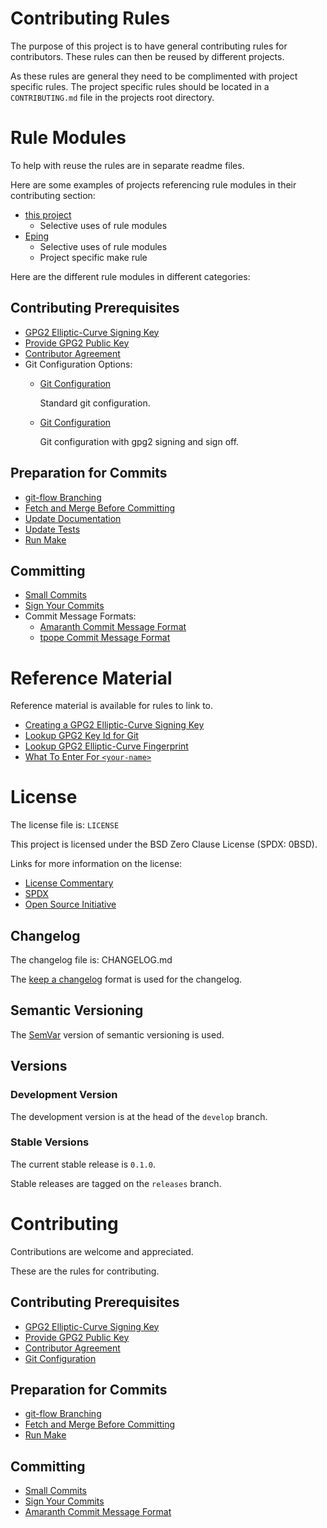 # Contributing Rules

The purpose of this project is to have general contributing rules for
contributors.  These rules can then be reused by different projects.

As these rules are general they need to be complimented with project
specific rules.  The project specific rules should be located in a
`CONTRIBUTING.md` file in the projects root directory.

# Rule Modules

To help with reuse the rules are in separate readme files.

Here are some examples of projects referencing rule modules in their
contributing section:

- [this project][this-project]
    - Selective uses of rule modules
- [Eping][eping]
    - Selective uses of rule modules
    - Project specific make rule

[this-project]: <https://github.com/sean-hut/contributing-rules#contributing>
[eping]: <https://github.com/sean-hut/eping#contributing>

Here are the different rule modules in different categories:

## Contributing Prerequisites

- [GPG2 Elliptic-Curve Signing Key][signing-key]
- [Provide GPG2 Public Key][public-key]
- [Contributor Agreement][agreement]
- Git Configuration Options:
    - [Git Configuration][git-config]

        Standard git configuration.

    - [Git Configuration][git-config-gpg-signoff]

        Git configuration with gpg2 signing and sign off.

## Preparation for Commits

- [git-flow Branching][git-flow]
- [Fetch and Merge Before Committing][fetch-merge]
- [Update Documentation][docs]
- [Update Tests][tests]
- [Run Make][run-make]

## Committing

- [Small Commits][small-commits]
- [Sign Your Commits][sign-commits]
- Commit Message Formats:
    - [Amaranth Commit Message Format][amaranth]
    - [tpope Commit Message Format][tpope]

# Reference Material

Reference material is available for rules to link to.

- [Creating a GPG2 Elliptic-Curve Signing Key][create-key]
- [Lookup GPG2 Key Id for Git][key-id-for-git]
- [Lookup GPG2 Elliptic-Curve Fingerprint][fingerprint]
- [What To Enter For `<your-name>`][name]

[create-key]: <https://github.com/sean-hut/contributing-rules/blob/develop/reference/creating-gpg2-eliptic-curve-signing.md>
[key-id-for-git]: <https://github.com/sean-hut/contributing-rules/blob/develop/reference/gpg2-key-id-for-git.md>
[fingerprint]: <https://github.com/sean-hut/contributing-rules/blob/develop/reference/lookup-fingerprint.md>
[name]: <https://github.com/sean-hut/contributing-rules/blob/develop/reference/your-name-value.md>

# License

The license file is: `LICENSE`

This project is licensed under the BSD Zero Clause License (SPDX: 0BSD).

Links for more information on the license:

- [License Commentary][landley]
- [SPDX][spdx]
- [Open Source Initiative][osi]

[landley]: <https://web.archive.org/web/20200909121328/https://landley.net/toybox/license.html>
[spdx]: <https://web.archive.org/web/20200909121345/https://spdx.org/licenses/0BSD.html>
[osi]: <https://web.archive.org/web/20200923194052/https://opensource.org/licenses/0BSD>

## Changelog

The changelog file is: CHANGELOG.md

The [keep a changelog][changelog] format is used for the changelog.

[changelog]: <https://web.archive.org/web/20201004165239/https://keepachangelog.com/en/1.0.0/>

## Semantic Versioning

The [SemVar][semvar] version of semantic versioning is used.

[semvar]: <https://web.archive.org/web/20201009135328/https://semver.org/>

## Versions

### Development Version

The development version is at the head of the `develop` branch.

### Stable Versions

The current stable release is `0.1.0`.

Stable releases are tagged on the `releases` branch.

# Contributing

Contributions are welcome and appreciated.

These are the rules for contributing.

## Contributing Prerequisites

- [GPG2 Elliptic-Curve Signing Key][signing-key]
- [Provide GPG2 Public Key][public-key]
- [Contributor Agreement][agreement]
- [Git Configuration][git-config-gpg-signoff]

## Preparation for Commits

- [git-flow Branching][git-flow]
- [Fetch and Merge Before Committing][fetch-merge]
- [Run Make][run-make]

## Committing

- [Small Commits][small-commits]
- [Sign Your Commits][sign-commits]
- [Amaranth Commit Message Format][amaranth]

[signing-key]: <https://github.com/sean-hut/contributing-rules/blob/develop/rules/contributing-prerequisites/gpg2-eliptic-curve-signing-key.md>
[public-key]: <https://github.com/sean-hut/contributing-rules/blob/develop/rules/contributing-prerequisites/gpg2-public-key.md>
[agreement]: <https://github.com/sean-hut/contributing-rules/blob/develop/rules/contributing-prerequisites/contributor-agreement.md>
[git-config]: <https://github.com/sean-hut/contributing-rules/blob/develop/rules/contributing-prerequisites/git-configuration/git-configuration.md>
[git-config-gpg-signoff]: <https://github.com/sean-hut/contributing-rules/blob/develop/rules/contributing-prerequisites/git-configuration/git-configuration-gpg-signoff.md>

[git-flow]: <https://github.com/sean-hut/contributing-rules/blob/develop/rules/preparation-for-commits/git-flow-branching.md>
[fetch-merge]: <https://github.com/sean-hut/contributing-rules/blob/develop/rules/preparation-for-commits/fetch-and-merge-before-committing.md>
[docs]: <https://github.com/sean-hut/contributing-rules/blob/develop/rules/preparation-for-commits/update-documentation.md>
[tests]: <https://github.com/sean-hut/contributing-rules/blob/develop/rules/preparation-for-commits/update-tests.md>
[run-make]: <https://github.com/sean-hut/contributing-rules/blob/develop/rules/preparation-for-commits/run-make.md>

[small-commits]: <https://github.com/sean-hut/contributing-rules/blob/develop/rules/committing/small-commits.md>
[sign-commits]: <https://github.com/sean-hut/contributing-rules/blob/develop/rules/committing/sign-and-signoff-commits.md>
[amaranth]: <https://github.com/sean-hut/contributing-rules/blob/develop/rules/committing/commit-message-format/amaranth-commit-message-format.md>
[tpope]: <https://github.com/sean-hut/contributing-rules/blob/develop/rules/committing/commit-message-format/tpope-commit-message-format.md>



